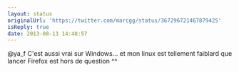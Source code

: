 ```yaml
---
layout: status
originalUrl: 'https://twitter.com/marcgg/status/367296721467879425'
isReply: true
date: 2013-08-13 14:48:57
---
```


@ya_f C'est aussi vrai sur Windows... et mon linux est tellement faiblard que lancer Firefox est hors de question ^^
